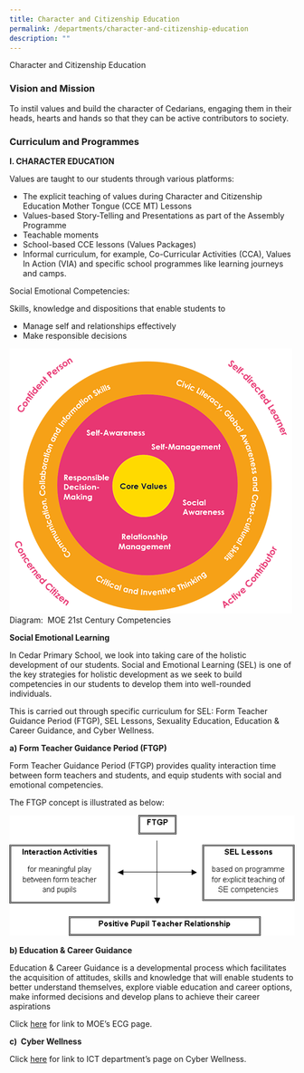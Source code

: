 ```yaml
---
title: Character and Citizenship Education
permalink: /departments/character-and-citizenship-education
description: ""
---
```

Character and Citizenship Education

### Vision and Mission

To instil values and build the character of Cedarians, engaging them in their heads, hearts and hands so that they can be active contributors to society.


### Curriculum and Programmes

**I. CHARACTER EDUCATION**

Values are taught to our students through various platforms:

* The explicit teaching of values during Character and Citizenship Education Mother Tongue (CCE MT) Lessons
* Values-based Story-Telling and Presentations as part of the Assembly Programme
* Teachable moments
* School-based CCE lessons (Values Packages)
* Informal curriculum, for example, Co-Curricular Activities (CCA), Values In Action (VIA) and specific school programmes like learning journeys and camps.  


Social Emotional Competencies:

Skills, knowledge and dispositions that enable students to

*   Manage self and relationships effectively
*   Make responsible decisions

![](/images/CCE2.png)
Diagram:  MOE 21st Century Competencies


**Social Emotional Learning**

In Cedar Primary School, we look into taking care of the holistic development of our students. Social and Emotional Learning (SEL) is one of the key strategies for holistic development as we seek to build competencies in our students to develop them into well-rounded individuals.

This is carried out through specific curriculum for SEL: Form Teacher Guidance Period (FTGP), SEL Lessons, Sexuality Education, Education & Career Guidance, and Cyber Wellness.


**a)** **Form Teacher Guidance Period (FTGP)**

Form Teacher Guidance Period (FTGP) provides quality interaction time between form teachers and students, and equip students with social and emotional competencies.

The FTGP concept is illustrated as below:

![](/images/CCE3.png)

**b) Education & Career Guidance**

Education & Career Guidance is a developmental process which facilitates the acquisition of attitudes, skills and knowledge that will enable students to better understand themselves, explore viable education and career options, make informed decisions and develop plans to achieve their career aspirations 

Click [here](https://www.moe.gov.sg/education/programmes/social-and-emotional-learning/education-and-career-guidance) for link to MOE’s ECG page.

**c)  Cyber Wellness**  

Click [here](https://staging.d3n03330uml670.amplifyapp.com/departments/ict) for link to ICT department’s page on Cyber Wellness.